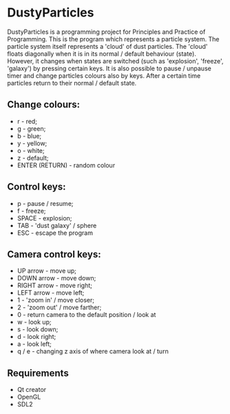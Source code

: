 # DustyParticles
DustyParticles is a programming project for Principles and Practice of Programming.
This is the program which represents a particle system.
The particle system itself represents a 'cloud' of dust particles.
The 'cloud' floats diagonally when it is in its normal / default behaviour (state).
However, it changes when states are switched (such as 'explosion', 'freeze', 'galaxy')
by pressing certain keys.
It is also possible to pause / unpause timer and change particles colours also by keys.
After a certain time particles return to their normal / default state.
## Change colours:

- r - red; 
- g - green; 
- b - blue; 
- y - yellow; 
- o - white; 
- z - default; 
- ENTER (RETURN) - random colour

## Control keys:

- p - pause / resume; 
- f - freeze;
- SPACE - explosion; 
- TAB - 'dust galaxy' / sphere
- ESC - escape the program

## Camera control keys:

- UP arrow - move up; 
- DOWN arrow - move down; 
- RIGHT arrow - move right; 
- LEFT arrow - move left;
- 1 - 'zoom in' / move closer; 
- 2 - 'zoom out' / move farther; 
- 0 - return camera to the default position / look at
- w - look up; 
- s - look down; 
- d - look right; 
- a - look left; 
- q / e - changing z axis of where camera look at / turn

## Requirements
- Qt creator
- OpenGL
- SDL2
